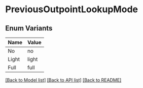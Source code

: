 # PreviousOutpointLookupMode

## Enum Variants

| Name | Value |
|---- | -----|
| No | no |
| Light | light |
| Full | full |


[[Back to Model list]](../README.md#documentation-for-models) [[Back to API list]](../README.md#documentation-for-api-endpoints) [[Back to README]](../README.md)


